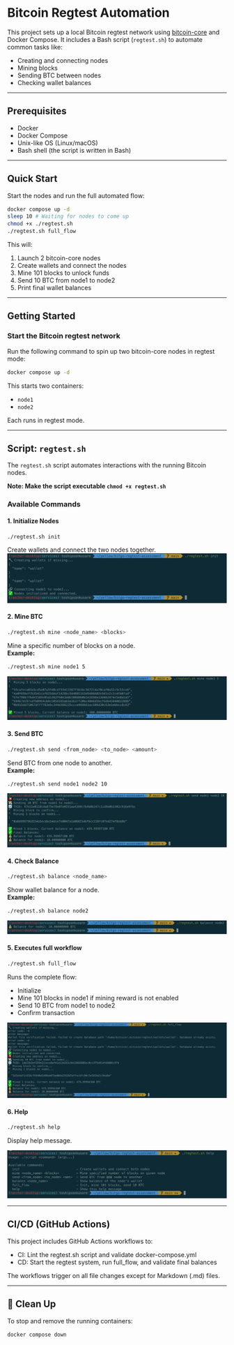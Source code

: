 # Bitcoin Regtest Automation

This project sets up a local Bitcoin regtest network using [bitcoin-core](https://github.com/bitcoin/bitcoin) and Docker Compose.
It includes a Bash script (`regtest.sh`) to automate common tasks like:

- Creating and connecting nodes
- Mining blocks
- Sending BTC between nodes
- Checking wallet balances

---

## Prerequisites

- Docker
- Docker Compose
- Unix-like OS (Linux/macOS)
- Bash shell (the script is written in Bash)

---

## Quick Start

Start the nodes and run the full automated flow:

```bash
docker compose up -d
sleep 10 # Waiting for nodes to come up
chmod +x ./regtest.sh
./regtest.sh full_flow
```

This will:
1. Launch 2 bitcoin-core nodes
2. Create wallets and connect the nodes
3. Mine 101 blocks to unlock funds
4. Send 10 BTC from node1 to node2
5. Print final wallet balances

---

## Getting Started

### Start the Bitcoin regtest network

Run the following command to spin up two bitcoin-core nodes in regtest mode:

```bash
docker compose up -d
```

This starts two containers:
- `node1`
- `node2`

Each runs in regtest mode.

---

## Script: `regtest.sh`

The `regtest.sh` script automates interactions with the running Bitcoin nodes.

**Note: Make the script executable `chmod +x regtest.sh`**

### Available Commands

#### 1. Initialize Nodes
```bash
./regtest.sh init
```
Create wallets and connect the two nodes together.
![init.png](images/init.png)

#### 2. Mine BTC
```bash
./regtest.sh mine <node_name> <blocks>
```
Mine a specific number of blocks on a node.  
**Example:**
```bash
./regtest.sh mine node1 5
```
![mine.png](images/mine.png)

#### 3. Send BTC
```bash
./regtest.sh send <from_node> <to_node> <amount>
```
Send BTC from one node to another.  
**Example:**
```bash
./regtest.sh send node1 node2 10
```
![send.png](images/send.png)

#### 4. Check Balance
```bash
./regtest.sh balance <node_name>
```
Show wallet balance for a node.  
**Example:**
```bash
./regtest.sh balance node2
```
![balance.png](images/balance.png)

#### 5. Executes full workflow
```bash
./regtest.sh full_flow
```
Runs the complete flow:
- Initialize
- Mine 101 blocks in node1 if mining reward is not enabled
- Send 10 BTC from node1 to node2
- Confirm transaction

![full_flow.png](images/full_flow.png)

#### 6. Help
```bash
./regtest.sh help
```
Display help message.

![help.png](images/help.png)

---

## CI/CD (GitHub Actions)

This project includes GitHub Actions workflows to:

- CI: Lint the regtest.sh script and validate docker-compose.yml
- CD: Start the regtest system, run full_flow, and validate final balances

The workflows trigger on all file changes except for Markdown (.md) files.

---

## 🧹 Clean Up

To stop and remove the running containers:

```bash
docker compose down
```

